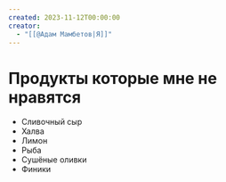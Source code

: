```yaml
---
created: 2023-11-12T00:00:00
creator:
  - "[[@Адам Мамбетов|Я]]"
---
```


# Продукты которые мне не нравятся
 - Сливочный сыр
 - Халва
 - Лимон
 - Рыба
 - Сушëные оливки
 - Финики